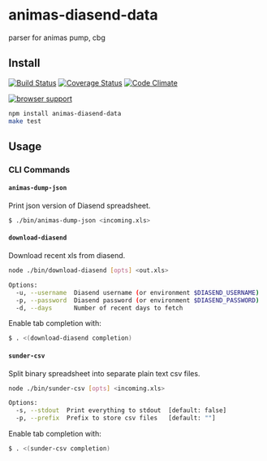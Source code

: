 # animas-diasend-data

parser for animas pump, cbg

## Install
[![Build Status](https://travis-ci.org/tidepool-org/animas-diasend-data.png?branch=master)](https://travis-ci.org/tidepool-org/animas-diasend-data)
[![Coverage Status](https://coveralls.io/repos/tidepool-org/animas-diasend-data/badge.png)](https://coveralls.io/r/tidepool-org/animas-diasend-data)
[![Code Climate](https://codeclimate.com/github/tidepool-org/animas-diasend-data.png)](https://codeclimate.com/github/tidepool-org/animas-diasend-data)

[![browser support](https://ci.testling.com/tidepool-org/animas-diasend-data.png)](https://ci.testling.com/tidepool-org/animas-diasend-data)

```bash
npm install animas-diasend-data
make test
```

## Usage
### CLI Commands

#### `animas-dump-json`
Print json version of Diasend spreadsheet.

```bash
$ ./bin/animas-dump-json <incoming.xls>
```


#### `download-diasend`
Download recent xls from diasend.
```bash
node ./bin/download-diasend [opts] <out.xls>

Options:
  -u, --username  Diasend username (or environment $DIASEND_USERNAME)
  -p, --password  Diasend password (or environment $DIASEND_PASSWORD)
  -d, --days      Number of recent days to fetch                       [default: 14]

```

Enable tab completion with: 
```bash
$ . <(download-diasend completion)
```

#### `sunder-csv`
Split binary spreadsheet into separate plain text csv files.
```bash
node ./bin/sunder-csv [opts] <incoming.xls>

Options:
  -s, --stdout  Print everything to stdout  [default: false]
  -p, --prefix  Prefix to store csv files   [default: ""]

```
Enable tab completion with: 
```bash
$ . <(sunder-csv completion)
```

